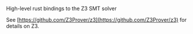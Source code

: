 High-level rust bindings to the Z3 SMT solver

See [https://github.com/Z3Prover/z3](https://github.com/Z3Prover/z3) for details on Z3.
